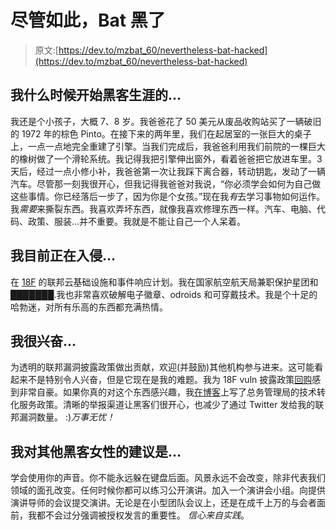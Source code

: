# 尽管如此，Bat 黑了

> 原文:[https://dev.to/mzbat_60/nevertheless-bat-hacked](https://dev.to/mzbat_60/nevertheless-bat-hacked)

## 我什么时候开始黑客生涯的...

我还是个小孩子，大概 7、8 岁。我爸爸花了 50 美元从废品收购站买了一辆破旧的 1972 年的棕色 Pinto。在接下来的两年里，我们在起居室的一张巨大的桌子上，一点一点地完全重建了引擎。当我们完成后，我爸爸利用我们前院的一棵巨大的橡树做了一个滑轮系统。我记得我把引擎伸出窗外，看着爸爸把它放进车里。3 天后，经过一点小修小补，我爸爸第一次让我踩下离合器，转动钥匙，发动了一辆汽车。尽管那一刻我很开心，但我记得我爸爸对我说，“你必须学会如何为自己做这些事情。你已经落后一步了，因为你是个女孩。”现在我*有*去学习事物如何运作。我*需要*来撕裂东西。我喜欢弄坏东西，就像我喜欢修理东西一样。汽车、电脑、代码、政策、服装...并不重要。我就是不能让自己一个人呆着。

## 我目前正在入侵...

在 [18F](https://18f.gsa.gov/) 的联邦云基础设施和事件响应计划。我在国家航空航天局兼职保护星团和███████.我也非常喜欢破解电子徽章、odroids 和可穿戴技术。我是个十足的哈勃迷，对所有乐高的东西都充满热情。

## 我很兴奋...

为透明的联邦漏洞披露政策做出贡献，欢迎(并鼓励)其他机构参与进来。这可能看起来不是特别令人兴奋，但是它现在是我的难题。我为 18F vuln 披露政策[回购](https://github.com/18F/vulnerability-disclosure-policy/blob/master/vulnerability-disclosure-policy.md)感到非常自豪。如果你真的对这个东西感兴趣，我[在博客](https://18f.gsa.gov/2016/11/22/a-vulnerability-disclosure-policy-for-the-technology-transformation-service/)上写了总务管理局的技术转化服务政策。清晰的举报渠道让黑客们很开心，也减少了通过 Twitter 发给我的联邦漏洞数量。
:)*万事无忧！*

## 我对其他黑客女性的建议是...

学会使用你的声音。你不能永远躲在键盘后面。风景永远不会改变，除非代表我们领域的面孔改变。任何时候你都可以练习公开演讲。加入一个演讲会小组。向提供演讲导师的会议提交演讲。无论是在小型团队会议上，还是在成千上万的与会者面前，我都不会过分强调被授权发言的重要性。
*信心来自实践*。